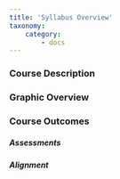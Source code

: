 ```yaml
---
title: 'Syllabus Overview'
taxonomy:
    category:
        - docs
---
```


### Course Description

### Graphic Overview

### Course Outcomes

##### Assessments

##### Alignment
